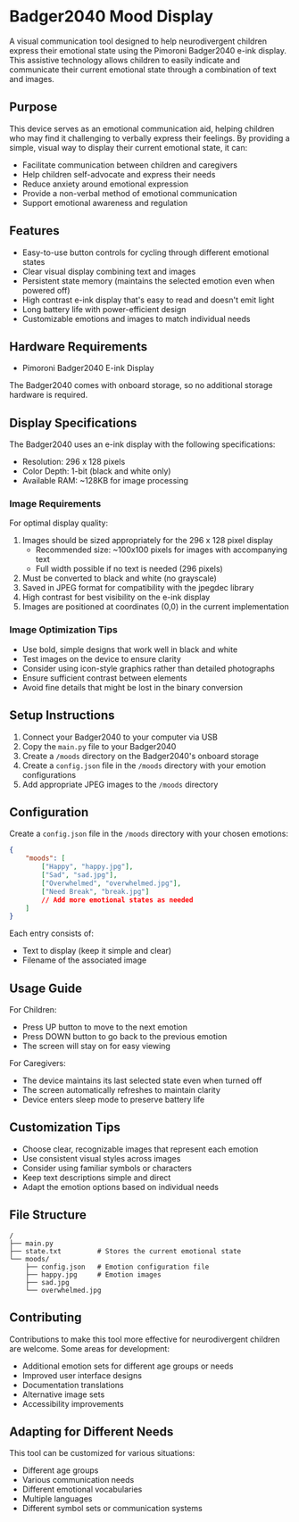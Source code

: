# Badger2040 Mood Display

A visual communication tool designed to help neurodivergent children express their emotional state using the Pimoroni Badger2040 e-ink display. This assistive technology allows children to easily indicate and communicate their current emotional state through a combination of text and images.

## Purpose

This device serves as an emotional communication aid, helping children who may find it challenging to verbally express their feelings. By providing a simple, visual way to display their current emotional state, it can:

- Facilitate communication between children and caregivers
- Help children self-advocate and express their needs
- Reduce anxiety around emotional expression
- Provide a non-verbal method of emotional communication
- Support emotional awareness and regulation

## Features

- Easy-to-use button controls for cycling through different emotional states
- Clear visual display combining text and images
- Persistent state memory (maintains the selected emotion even when powered off)
- High contrast e-ink display that's easy to read and doesn't emit light
- Long battery life with power-efficient design
- Customizable emotions and images to match individual needs

## Hardware Requirements

- Pimoroni Badger2040 E-ink Display

The Badger2040 comes with onboard storage, so no additional storage hardware is required.

## Display Specifications

The Badger2040 uses an e-ink display with the following specifications:
- Resolution: 296 x 128 pixels
- Color Depth: 1-bit (black and white only)
- Available RAM: ~128KB for image processing

### Image Requirements

For optimal display quality:
1. Images should be sized appropriately for the 296 x 128 pixel display
   - Recommended size: ~100x100 pixels for images with accompanying text
   - Full width possible if no text is needed (296 pixels)
2. Must be converted to black and white (no grayscale)
3. Saved in JPEG format for compatibility with the jpegdec library
4. High contrast for best visibility on the e-ink display
5. Images are positioned at coordinates (0,0) in the current implementation

### Image Optimization Tips
- Use bold, simple designs that work well in black and white
- Test images on the device to ensure clarity
- Consider using icon-style graphics rather than detailed photographs
- Ensure sufficient contrast between elements
- Avoid fine details that might be lost in the binary conversion

## Setup Instructions

1. Connect your Badger2040 to your computer via USB
2. Copy the `main.py` file to your Badger2040
3. Create a `/moods` directory on the Badger2040's onboard storage
4. Create a `config.json` file in the `/moods` directory with your emotion configurations
5. Add appropriate JPEG images to the `/moods` directory

## Configuration

Create a `config.json` file in the `/moods` directory with your chosen emotions:

```json
{
    "moods": [
        ["Happy", "happy.jpg"],
        ["Sad", "sad.jpg"],
        ["Overwhelmed", "overwhelmed.jpg"],
        ["Need Break", "break.jpg"]
        // Add more emotional states as needed
    ]
}
```

Each entry consists of:
- Text to display (keep it simple and clear)
- Filename of the associated image

## Usage Guide

For Children:
- Press UP button to move to the next emotion
- Press DOWN button to go back to the previous emotion
- The screen will stay on for easy viewing

For Caregivers:
- The device maintains its last selected state even when turned off
- The screen automatically refreshes to maintain clarity
- Device enters sleep mode to preserve battery life

## Customization Tips

- Choose clear, recognizable images that represent each emotion
- Use consistent visual styles across images
- Consider using familiar symbols or characters
- Keep text descriptions simple and direct
- Adapt the emotion options based on individual needs

## File Structure

```
/
├── main.py
├── state.txt         # Stores the current emotional state
└── moods/
    ├── config.json   # Emotion configuration file
    ├── happy.jpg     # Emotion images
    ├── sad.jpg
    └── overwhelmed.jpg
```

## Contributing

Contributions to make this tool more effective for neurodivergent children are welcome. Some areas for development:

- Additional emotion sets for different age groups or needs
- Improved user interface designs
- Documentation translations
- Alternative image sets
- Accessibility improvements

## Adapting for Different Needs

This tool can be customized for various situations:
- Different age groups
- Various communication needs
- Different emotional vocabularies
- Multiple languages
- Different symbol sets or communication systems